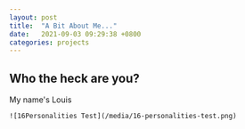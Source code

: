 ```yaml
---
layout: post
title:  "A Bit About Me..."
date:   2021-09-03 09:29:38 +0800
categories: projects
---
```

## Who the heck are you?
My name's Louis

	![16Personalities Test](/media/16-personalities-test.png)

